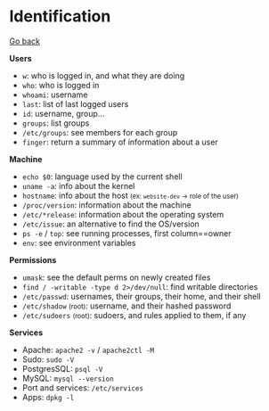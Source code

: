 # Identification

[Go back](../index.md#linux-privilege-escalation-)

<div class="row row-cols-md-2"><div>

**Users**

* `w`: who is logged in, and what they are doing
* `who`: who is logged in
* `whoami`: username
* `last`: list of last logged users
* `id`: username, group...
* `groups`: list groups
* `/etc/groups`: see members for each group
* `finger`: return a summary of information about a user

**Machine**

* `echo $0`: language used by the current shell
* `uname -a`: info about the kernel
* `hostname`: info about the host <small>(ex: `website-dev` -> role of the user)</small>
* `/proc/version`: information about the machine
* `/etc/*release`: information about the operating system
* `/etc/issue`: an alternative to find the OS/version
* `ps -e` / `top`: see running processes, first column==owner
* `env`: see environment variables
</div><div>

**Permissions**

* `umask`: see the default perms on newly created files
* `find / -writable -type d 2>/dev/null`: find writable directories
* `/etc/passwd`: usernames, their groups, their home, and their shell
* `/etc/shadow` <small>(root)</small>: username, and their hashed password
* `/etc/sudoers` <small>(root)</small>: sudoers, and rules applied to them, if any

**Services**

* Apache: `apache2 -v` / `apache2ctl -M`
* Sudo: `sudo -V`
* PostgresSQL: `psql -V`
* MySQL: `mysql --version`
* Port and services: `/etc/services`
* Apps: `dpkg -l`
</div></div>
